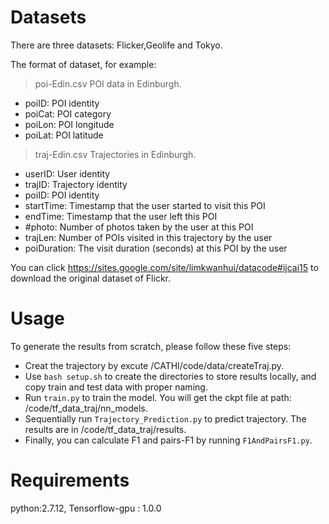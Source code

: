 # Datasets

There are three datasets: Flicker,Geolife and Tokyo.

The format of dataset, for example:
>poi-Edin.csv POI data in Edinburgh.
* poiID: POI identity
* poiCat: POI category
* poiLon: POI longitude
* poiLat: POI latitude
>traj-Edin.csv Trajectories in Edinburgh.
* userID: User identity
* trajID: Trajectory identity
* poiID: POI identity
* startTime: Timestamp that the user started to visit this POI
* endTime: Timestamp that the user left this POI
* #photo: Number of photos taken by the user at this POI
* trajLen: Number of POIs visited in this trajectory by the user
* poiDuration: The visit duration (seconds) at this POI by the user

You can click https://sites.google.com/site/limkwanhui/datacode#ijcai15 to download the original dataset of Flickr.

# Usage
To generate the results from scratch, please follow these five steps:

* Creat the trajectory by excute /CATHI/code/data/createTraj.py.
* Use `bash setup.sh` to create the directories to store results locally, and copy train and test data with proper naming.
* Run `train.py` to train the model. You will get the ckpt file at path: /code/tf_data_traj/nn_models.
* Sequentially run `Trajectory_Prediction.py` to predict trajectory. The results are in /code/tf_data_traj/results.
* Finally, you can calculate F1 and pairs-F1 by running `F1AndPairsF1.py`.

# Requirements

python:2.7.12, Tensorflow-gpu : 1.0.0